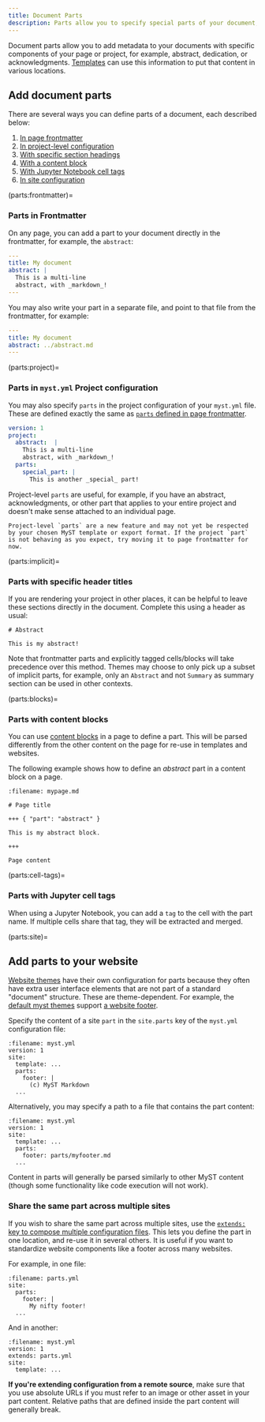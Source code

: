 ```yaml
---
title: Document Parts
description: Parts allow you to specify special parts of your document, like abstract, key points, and acknowledgements.
---
```


Document parts allow you to add metadata to your documents with specific components of your page or project, for example, abstract, dedication, or acknowledgments. [Templates](./documents-exports.md) can use this information to put that content in various locations.

## Add document parts

There are several ways you can define parts of a document, each described below:

1. [In page frontmatter](#parts:frontmatter)
2. [In project-level configuration](#parts:project)
3. [With specific section headings](#parts:implicit)
4. [With a content block](#parts:blocks)
5. [With Jupyter Notebook cell tags](#parts:cell-tags)
6. [In site configuration](#parts:site)

(parts:frontmatter)=

### Parts in Frontmatter

On any page, you can add a part to your document directly in the frontmatter, for example, the `abstract`:

```yaml
---
title: My document
abstract: |
  This is a multi-line
  abstract, with _markdown_!
---
```

You may also write your part in a separate file, and point to that file from the frontmatter, for example:

```yaml
---
title: My document
abstract: ../abstract.md
---
```

(parts:project)=

### Parts in `myst.yml` Project configuration

You may also specify `parts` in the project configuration of your `myst.yml` file. These are defined exactly the same as [`parts` defined in page frontmatter](#parts:frontmatter).

```yaml
version: 1
project:
  abstract:  |
    This is a multi-line
    abstract, with _markdown_!
  parts:
    special_part: |
      This is another _special_ part!
```

Project-level `parts` are useful, for example, if you have an abstract, acknowledgments, or other part that applies to your entire project and doesn't make sense attached to an individual page.

```{caution}
Project-level `parts` are a new feature and may not yet be respected by your chosen MyST template or export format. If the project `part` is not behaving as you expect, try moving it to page frontmatter for now.
```

(parts:implicit)=

### Parts with specific header titles

If you are rendering your project in other places, it can be helpful to leave these sections directly in the document.
Complete this using a header as usual:

```
# Abstract

This is my abstract!
```

Note that frontmatter parts and explicitly tagged cells/blocks will take precedence over this method. Themes may choose to only pick up a subset of implicit parts, for example, only an `Abstract` and not `Summary` as summary section can be used in other contexts.

(parts:blocks)=

### Parts with content blocks

You can use [content blocks](./blocks.md) in a page to define a part. This will be parsed differently from the other content on the page for re-use in templates and websites.

The following example shows how to define an _abstract_ part in a content block on a page.

```{code} markdown
:filename: mypage.md

# Page title

+++ { "part": "abstract" }

This is my abstract block.

+++

Page content

```

(parts:cell-tags)=

### Parts with Jupyter cell tags

When using a Jupyter Notebook, you can add a `tag` to the cell with the part name. If multiple cells share that tag, they will be extracted and merged. 

(parts:site)=

## Add parts to your website

[Website themes](./website-templates.md) have their own configuration for parts because they often have extra user interface elements that are not part of a standard "document" structure. These are theme-dependent. For example, the [default myst themes](#default-web-themes) support [a website footer](#navigation:footer).

Specify the content of a site `part` in the `site.parts` key of the `myst.yml` configuration file:

```{code} yaml
:filename: myst.yml
version: 1
site:
  template: ...
  parts:
    footer: |
      (c) MyST Markdown
  ...
```

Alternatively, you may specify a path to a file that contains the part content:

```{code} yaml
:filename: myst.yml
version: 1
site:
  template: ...
  parts:
    footer: parts/myfooter.md
  ...
```

Content in parts will generally be parsed similarly to other MyST content (though some functionality like code execution will not work).

### Share the same part across multiple sites

If you wish to share the same part across multiple sites, use the [`extends:` key to compose multiple configuration files](#composing-myst-yml). This lets you define the part in one location, and re-use it in several others. It is useful if you want to standardize website components like a footer across many websites.

For example, in one file:

```{code} yaml
:filename: parts.yml
site:
  parts:
    footer: |
      My nifty footer!
  ...
```

And in another:

```{code} yaml
:filename: myst.yml
version: 1
extends: parts.yml
site:
  template: ...
```

**If you're extending configuration from a remote source**, make sure that you use absolute URLs if you must refer to an image or other asset in your part content. Relative paths that are defined inside the part content will generally break.

